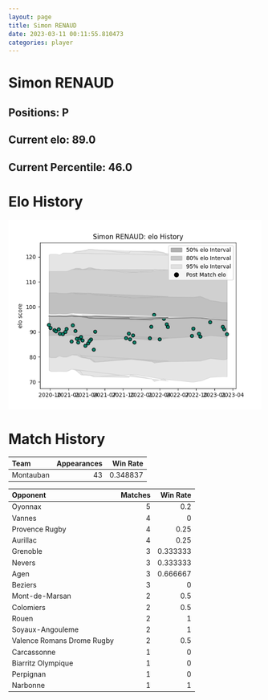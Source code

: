 ```yaml
---  
layout: page  
title: Simon RENAUD  
date: 2023-03-11 00:11:55.810473  
categories: player  
---
```

# Simon RENAUD

## Positions: P

## Current elo: 89.0

## Current Percentile: 46.0

# Elo History


![elo history](history_SimonRENAUD.png)
# Match History


| Team      |   Appearances |   Win Rate |
|:----------|--------------:|-----------:|
| Montauban |            43 |   0.348837 |

| Opponent                   |   Matches |   Win Rate |
|:---------------------------|----------:|-----------:|
| Oyonnax                    |         5 |   0.2      |
| Vannes                     |         4 |   0        |
| Provence Rugby             |         4 |   0.25     |
| Aurillac                   |         4 |   0.25     |
| Grenoble                   |         3 |   0.333333 |
| Nevers                     |         3 |   0.333333 |
| Agen                       |         3 |   0.666667 |
| Beziers                    |         3 |   0        |
| Mont-de-Marsan             |         2 |   0.5      |
| Colomiers                  |         2 |   0.5      |
| Rouen                      |         2 |   1        |
| Soyaux-Angouleme           |         2 |   1        |
| Valence Romans Drome Rugby |         2 |   0.5      |
| Carcassonne                |         1 |   0        |
| Biarritz Olympique         |         1 |   0        |
| Perpignan                  |         1 |   0        |
| Narbonne                   |         1 |   1        |